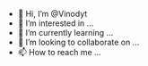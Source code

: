 - 👋 Hi, I’m @Vinodyt
- 👀 I’m interested in ...
- 🌱 I’m currently learning ...
- 💞️ I’m looking to collaborate on ...
- 📫 How to reach me ...

<!---
Vinodyt/Vinodyt is a ✨ special ✨ repository because its `README.md` (this file) appears on your GitHub profile.
You can click the Preview link to take a look at your changes.
--->
